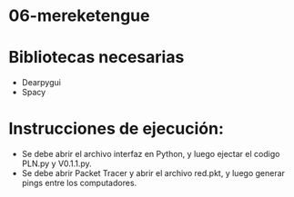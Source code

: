 # 06-mereketengue

# Bibliotecas necesarias
- Dearpygui
- Spacy

# Instrucciones de ejecución:
- Se debe abrir el archivo interfaz en Python, y luego ejectar el codigo PLN.py y V0.1.1.py.
- Se debe abrir Packet Tracer y abrir el archivo red.pkt, y luego generar pings entre los computadores.
